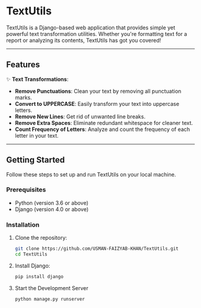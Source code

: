 # TextUtils

TextUtils is a Django-based web application that provides simple yet powerful text transformation utilities. Whether you're formatting text for a report or analyzing its contents, TextUtils has got you covered!

---

## Features

✨ **Text Transformations**:
- **Remove Punctuations**: Clean your text by removing all punctuation marks.
- **Convert to UPPERCASE**: Easily transform your text into uppercase letters.
- **Remove New Lines**: Get rid of unwanted line breaks.
- **Remove Extra Spaces**: Eliminate redundant whitespace for cleaner text.
- **Count Frequency of Letters**: Analyze and count the frequency of each letter in your text.

---

## Getting Started

Follow these steps to set up and run TextUtils on your local machine.

### Prerequisites
- Python (version 3.6 or above)
- Django (version 4.0 or above)

### Installation

1. Clone the repository:
   ```bash
   git clone https://github.com/USMAN-FAIZYAB-KHAN/TextUtils.git
   cd TextUtils
2. Install Django:
   ```bash
   pip install django
3. Start the Development Server
   ```bash
   python manage.py runserver

